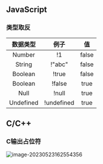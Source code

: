 ## JavaScript

### 类型取反

| 数据类型  |    例子    |  值   |
| :-------: | :--------: | :---: |
|  Number   |     !1     | false |
|  String   |   !"abc"   | false |
|  Boolean  |   !true    | false |
|  Boolean  |   !false   | true  |
|   Null    |   !null    | true  |
| Undefined | !undefined | true  |

## C/C++

### C输出占位符

![image-20230523162554356](C:\Users\LIUJY\Desktop\LeetCode\笔记.assets\image-20230523162554356.png)